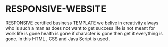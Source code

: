 # RESPONSIVE-WEBSITE
RESPONSIVE certified business TEMPLATE we belive in creativity always who is such a man as does not want to get success life is not meant for work life is gone health is gone if character is gone then get it everything is gone. In this HTML , CSS and Java Script is used .
